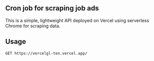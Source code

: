 ## Cron job for scraping job ads

This is a simple, lightweight API deployed on Vercel using serverless Chrome for scraping data.

## Usage

```
GET https://vercelgl-ten.vercel.app/
```
